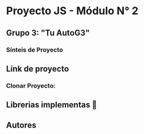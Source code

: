 # Proyecto JS - Módulo N° 2
## Grupo 3: "Tu AutoG3"
### Sínteis de Proyecto
## Link de proyecto
### Clonar Proyecto:

## Librerias implementas 📑
## Autores

